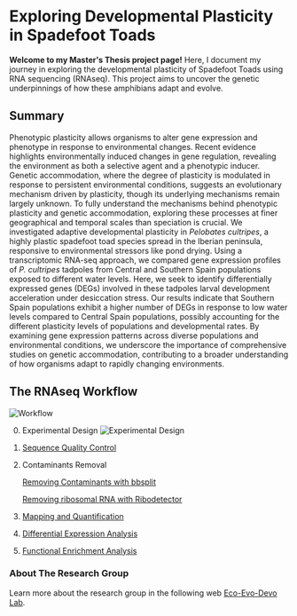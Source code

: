# Exploring Developmental Plasticity in Spadefoot Toads

**Welcome to my Master's Thesis project page!** 
Here, I document my journey in exploring the developmental plasticity of Spadefoot Toads using RNA sequencing (RNAseq). This project aims to uncover the genetic underpinnings of how these amphibians adapt and evolve.

## Summary 
Phenotypic plasticity allows organisms to alter gene expression and phenotype in response to environmental changes. Recent evidence highlights environmentally induced changes in gene regulation, revealing the environment as both a selective agent and a phenotypic inducer. Genetic accommodation, where the degree of plasticity is modulated in response to persistent environmental conditions, suggests an evolutionary mechanism driven by plasticity, though its underlying mechanisms remain largely unknown. To fully understand the mechanisms behind phenotypic plasticity and genetic accommodation, exploring these processes at finer geographical and temporal scales than speciation is crucial. We investigated adaptive developmental plasticity in _Pelobates cultripes_, a highly plastic spadefoot toad species spread in the Iberian peninsula, responsive to environmental stressors like pond drying. Using a transcriptomic RNA-seq approach, we compared gene expression profiles of _P. cultripes_ tadpoles from Central and Southern Spain populations exposed to different water levels. Here, we seek to identify differentially expressed genes (DEGs) involved in these tadpoles larval development acceleration under desiccation stress. Our results indicate that Southern Spain populations exhibit a higher number of DEGs in response to low water levels compared to Central Spain populations, possibly accounting for the different plasticity levels of populations and developmental rates. By examining gene expression patterns across diverse populations and environmental conditions, we underscore the importance of comprehensive studies on genetic accommodation, contributing to a broader understanding of how organisms adapt to rapidly changing environments.


## The RNAseq Workflow

![Workflow](/assets/workflow.jpg)

0. Experimental Design
![Experimental Design](/assets/experimental_design.jpg) 
    
1. [Sequence Quality Control](/Quality_Control.Rmd)
  
2. Contaminants Removal
   
   [Removing Contaminants with bbsplit](/code_linux/Contaminants_Removal_bbsplit.md)
   
   [Removing ribosomal RNA with Ribodetector](/code_linux/ribodetector.md)

4. [Mapping and Quantification](/code_linux/Salmon.Rmd)

5. [Differential Expression Analysis](/DESeq2.Rmd)

6. [Functional Enrichment Analysis](/Enrichment.Rmd)

### About The Research Group
Learn more about the research group in the following web [Eco-Evo-Devo Lab](/https://www.eco-evo-devo.com/).




